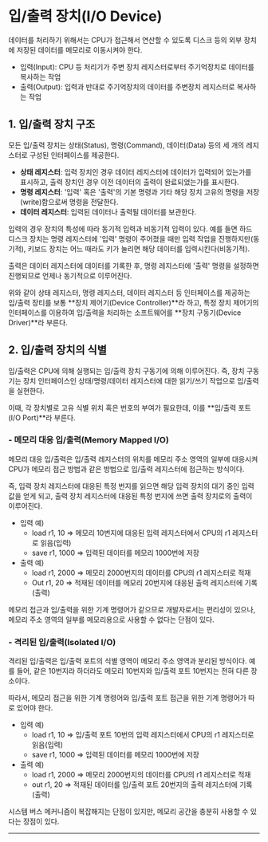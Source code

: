 # 입/출력 장치(I/O Device)

데이터를 처리하기 위해서는 CPU가 접근해서 연산할 수 있도록 디스크 등의 외부 장치에 저장된 데이터를 메모리로 이동시켜야 한다.

- 입력(Input): CPU 등 처리기가 주변 장치 레지스터로부터 주기억장치로 데이터를 복사하는 작업
- 출력(Output): 입력과 반대로 주기억장치의 데이터를 주변장치 레지스터로 복사하는 작업

## 1. 입/출력 장치 구조

모든 입/출력 장치는 상태(Status), 명령(Command), 데이터(Data) 등의 세 개의 레지스터로 구성된 인터페이스를 제공한다.

- **상태 레지스터**: 입력 장치인 경우 데이터 레지스터에 데이터가 입력되어 있는가를 표시하고, 출력 장치인 경우 이전 데이터의 출력이 완료되었는가를 표시한다.
- **명령 레지스터**: '입력' 혹은 '출력'의 기본 명령과 기타 해당 장치 고유의 명령을 저장(write)함으로써 명령을 전달한다.
- **데이터 레지스터**: 입력된 데이터나 출력될 데이터를 보관한다.

입력의 경우 장치의 특성에 따라 동기적 입력과 비동기적 입력이 있다. 예를 들면 하드 디스크 장치는 명령 레지스터에 '입력' 명령이 주어졌을 때만 입력 작업을 진행하지만(동기적), 키보드 장치는 어느 때라도 키가 눌리면 해당 데이터를 입력시킨다(비동기적).

출력은 데이터 레지스터에 데이터를 기록한 후, 명령 레지스터에 '출력' 명령을 설정하면 진행되므로 언제나 동기적으로 이루어진다.

위와 같이 상태 레지스터, 명령 레지스터, 데이터 레지스터 등 인터페이스를 제공하는 입/출력 장티를 보통 **장치 제어기(Device Controller)**라 하고, 특정 장치 제어기의 인터페이스를 이용하여 입/출력을 처리하는 소프트웨어를 **장치 구동기(Device Driver)**라 부른다.

## 2. 입/출력 장치의 식별

입/출력은 CPU에 의해 실행되는 입/출력 장치 구동기에 의해 이루어진다. 즉, 장치 구동기는 장치 인터페이스인 상태/명령/데이터 레지스터에 대한 읽기/쓰기 작업으로 입/출력을 실현한다.

이때, 각 장치별로 고유 식별 위치 혹은 번호의 부여가 필요한데, 이를 **입/출력 포트(I/O Port)**라 부른다.

### - 메모리 대응 입/출력(Memory Mapped I/O)

메모리 대응 입/출력은 입/출력 레지스터의 위치를 메모리 주소 영역의 일부에 대응시켜 CPU가 메모리 접근 방법과 같은 방법으로 입/출력 레지스터에 접근하는 방식이다.

즉, 입력 장치 레지스터에 대응된 특정 번지를 읽으면 해당 입력 장치의 대기 중인 입력 값을 얻게 되고, 출력 장치 레지스터에 대응된 특정 번지에 쓰면 출력 장치로의 출력이 이루어진다.

- 입력 예)
  - load r1, 10 =>  메모리 10번지에 대응된 입력 레지스터에서 CPU의 r1 레지스터로 읽음(입력)
  - save r1, 1000 => 입력된 데이터를 메모리 1000번에 저장
- 출력 예)
  - load r1, 2000 => 메모리 2000번지의 데이터를 CPU의 r1 레지스터로 적재
  - Out r1, 20 => 적재된 데이터를 메모리 20번지에 대응된 출력 레지스터에 기록(출력)

메모리 접근과 입/출력을 위한 기계 명령어가 같으므로 개발자로서는 편리성이 있으나, 메모리 주소 영역의 일부를 메모리용으로 사용할 수 없다는 단점이 있다.

### - 격리된 입/출력(Isolated I/O)

격리된 입/출력은 입/출력 포트의 식별 영역이 메모리 주소 영역과 분리된 방식이다. 예를 들어, 같은 10번지라 하더라도 메모리 10번지와 입/출력 포트 10번지는 전혀 다른 장소이다.

따라서, 메모리 접근을 위한 기계 명령어와 입/출력 포트 접근을 위한 기계 명령어가 따로 있어야 한다.

- 입력 예)
  - load r1, 10 =>  입/출력 포트 10번의 입력 레지스터에서 CPU의 r1 레지스터로 읽음(입력)
  - save r1, 1000 => 입력된 데이터를 메모리 1000번에 저장
- 출력 예)
  - load r1, 2000 => 메모리 2000번지의 데이터를 CPU의 r1 레지스터로 적재
  - out r1, 20 => 적재된 데이터를 입/출력 포트 20번지의 출력 레지스터에 기록(출력)

시스템 버스 메커니즘이 복잡해지는 단점이 있지만, 메모리 공간을 충분히 사용할 수 있다는 장점이 있다.

---
